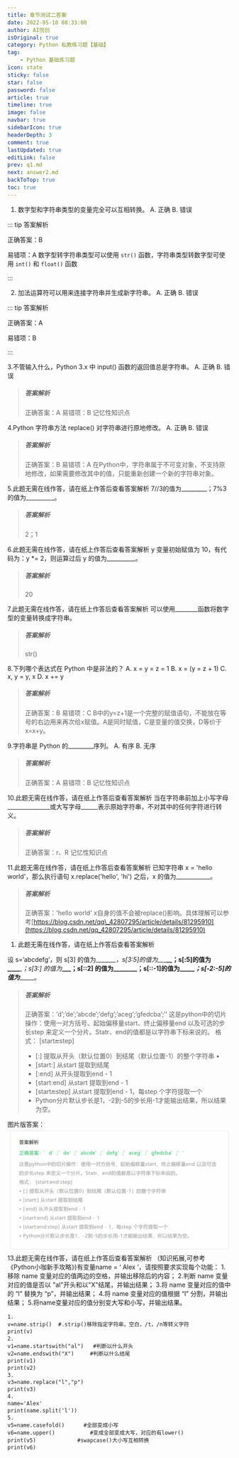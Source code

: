 ```yaml
---
title: 章节测试二答案
date: 2022-05-10 08:33:00
author: AI悦创
isOriginal: true
category: Python 私教练习题【基础】
tag:
    - Python 基础练习题
icon: state
sticky: false
star: false
password: false
article: true
timeline: true
image: false
navbar: true
sidebarIcon: true
headerDepth: 3
comment: true
lastUpdated: true
editLink: false
prev: q1.md
next: answer2.md
backToTop: true
toc: true
---
```


1. 数字型和字符串类型的变量完全可以互相转换。 A. 正确 B. 错误

::: tip 答案解析

正确答案：B 

易错项：A 数字型转字符串类型可以使用 `str()` 函数，字符串类型转数字型可使用 `int()` 和 `float()` 函数

:::

2. 加法运算符可以用来连接字符串并生成新字符串。 A. 正确 B. 错误

::: tip 答案解析

正确答案：A 

易错项：B

:::

3.不管输入什么，Python 3.x 中 input() 函数的返回值总是字符串。 A. 正确 B. 错误

> ##### 答案解析
> 
> 正确答案：A 易错项：B 记忆性知识点

4.Python 字符串方法 replace() 对字符串进行原地修改。 A. 正确 B. 错误

> ##### 答案解析
> 
> 正确答案：B 易错项：A 在Python中，字符串属于不可变对象，不支持原地修改，如果需要修改其中的值，只能重新创建一个新的字符串对象。

5.此题无需在线作答，请在纸上作答后查看答案解析 7//3的值为\_\_\_\_\_\_\_\_\_；7%3的值为\_\_\_\_\_\_\_\_\_\_。

> ##### 答案解析
> 
> 2；1

6.此题无需在线作答，请在纸上作答后查看答案解析 y 变量初始赋值为 10，有代码为：y \*= 2，则运算过后 y 的值为\_\_\_\_\_\_\_\_\_\_。

> ##### 答案解析
> 
> 20

7.此题无需在线作答，请在纸上作答后查看答案解析 可以使用\_\_\_\_\_\_\_\_函数将数字型的变量转换成字符串。

> ##### 答案解析
> 
> str()

8.下列哪个表达式在 Python 中是非法的？ A. x = y = z = 1 B. x = (y = z + 1) C. x, y = y, x D. x += y

> ##### 答案解析
> 
> 正确答案：B 易错项：C B中的y=z+1是一个完整的赋值语句，不能放在等号的右边用来再次给x赋值。A是同时赋值，C是变量的值交换，D等价于x=x+y。

9.字符串是 Python 的\_\_\_\_\_\_\_\_\_序列。 A. 有序 B. 无序

> ##### 答案解析
> 
> 正确答案：A 易错项：B 记忆性知识点

10.此题无需在线作答，请在纸上作答后查看答案解析 当在字符串前加上小写字母\_\_\_\_\_\_\_\_\_\_\_\_\_\_\_或大写字母\_\_\_\_\_\_表示原始字符串，不对其中的任何字符进行转义。

> ##### 答案解析
> 
> 正确答案：r、R 记忆性知识点

11.此题无需在线作答，请在纸上作答后查看答案解析 已知字符串 x = 'hello world'，那么执行语句 x.replace('hello', 'hi') 之后，x 的值为\_\_\_\_\_\_\_\_\_\_\_\_。

> ##### 答案解析
> 
> 正确答案：'hello world' x自身的值不会被replace()影响。具体理解可以参考[https://blog.csdn.net/qq\_42807295/article/details/81295910](https://blog.csdn.net/qq_42807295/article/details/81295910)

1.  此题无需在线作答，请在纸上作答后查看答案解析

设 s=’abcdefg’，则 s\[3\] 的值为\_\_\_\__\_\_\_，s\[3:5\]的值为\_\__\_**\__；s\[:5\]的值为\_\_\_\_**_\_；s\[3:\] 的值为_**\_\_\___；s\[::2\] 的值为\_\_\_\_\_\_\_\_；s\[::-1\]的值为___**__\_\_\_\__；s\[-2:-5\]的值为___\_\_\_\_\_。

> ##### 答案解析
> 
> 正确答案：’d’;’de’;’abcde’;’defg’;’aceg’;’gfedcba’;’’ 这是python中的切片操作：使用一对方括号、起始偏移量start、终止偏移量end 以及可选的步长step 来定义一个分片。Statr、end的值都是以字符串下标来说的。 格式： \[start:end:step\]
> 
> *   \[:\] 提取从开头（默认位置0）到结尾（默认位置-1）的整个字符串 •
> *   \[start:\] 从start 提取到结尾
> *   \[:end\] 从开头提取到end - 1
> *   \[start:end\] 从start 提取到end - 1
> *   \[start:end:step\] 从start 提取到end - 1，每step 个字符提取一个
> *   Python分片默认步长是1，-2到-5的步长用-1才能输出结果，所以结果为空。

图片版答案： ![在这里插入图片描述](./answer2.assets/ed580f50-6d1a-11ea-b4d9-23ebe60403e6.png "在这里插入图片描述") 13.此题无需在线作答，请在纸上作答后查看答案解析 （知识拓展,可参考《Python小咖新手攻略》)有变量name = ‘ Alex ’，请按照要求实现每个功能： 1.移除 name 变量对应的值两边的空格，并输出移除后的内容； 2.判断 name 变量对应的值是否以 "al"开头和以"X"结尾，并输出结果； 3.将 name 变量对应的值中的 “l” 替换为 “p”，并输出结果； 4.将 name 变量对应的值根据 “l” 分割，并输出结果； 5.将name变量对应的值分别变大写和小写，并输出结果。

```
1.
v=name.strip()  #.strip()移除指定字符串，空白，/t，/n等转义字符
print(v)
2.
v1=name.startswith("al")   #判断以什么开头
v2=name.endswith("X")     #判断以什么结尾
print(v1)
print(v2)
3.
v3=name.replace("l","p")   
print(v3)
4.
name='Alex'
print(name.split('l'))
5.
v5=name.casefold()      #全部变成小写
v6=name.upper()           #变成全部变成大写，对应的有lower()
print(v5)             #swapcase()大小写互相转换
print(v6)
```

